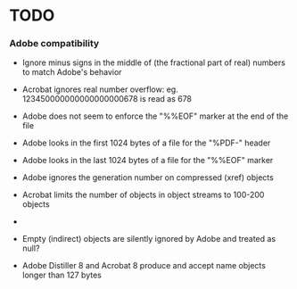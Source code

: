 # TODO

### Adobe compatibility

- Ignore minus signs in the middle of (the fractional part of real) numbers to match Adobe's behavior
- Acrobat ignores real number overflow: eg. 123450000000000000000678 is read as 678

- Adobe does not seem to enforce the "%%EOF" marker at the end of the file

- Adobe looks in the first 1024 bytes of a file for the "%PDF-" header
- Adobe looks in the last 1024 bytes of a file for the "%%EOF" marker

- Adobe ignores the generation number on compressed (xref) objects
- Acrobat limits the number of objects in object streams to 100-200 objects
- 
- Empty (indirect) objects are silently ignored by Adobe and treated as null?

- Adobe Distiller 8 and Acrobat 8 produce and accept name objects longer than 127 bytes
